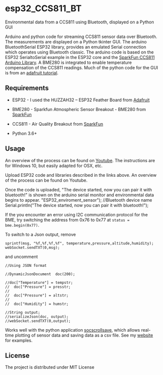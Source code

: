 # esp32_CCS811_BT
Environmental data from a CCS811 using Bluetooth, displayed on a Python GUI



Arduino and python code for streaming CCS811 sensor data over Bluetooth. The measurements are displayed on a Python tkinter GUI. The arduino BluetoothSerial ESP32 library, provides an emulated Serial connection which operates using Bluetooth classic. The arduino code is based on the ESP32 SerialtoSerial example in the ESP32 core and the [SparkFun CCS811 Arduino Library](https://github.com/sparkfun/SparkFun_CCS811_Arduino_Library). A BME280 is integrated to enable temperature compensation of the CCS811 readings. Much of the python code for the GUI is from an [adafruit tutorial](https://learn.adafruit.com/bluetooth-temperature-and-humidity-sensor/python-interface). 


## Requirements
- ESP32 -  I used the HUZZAH32 – ESP32 Feather Board from [Adafruit](https://www.adafruit.com/product/3405)

- BME280 - Sparkfun Atmospheric Sensor Breakout - BME280 from [SparkFun](https://www.sparkfun.com/products/13676)

- CCS811 - Air Quality Breakout from [SparkFun](https://www.sparkfun.com/products/14193)

- Python 3.6+


## Usage

An overview of the process can be found on [Youtube](https://www.youtube.com/watch?v=l7pM1rQDjBs). The instructions are for Windows 10, but easily adapted for OSX, etc.

Upload ESP32 code and libraries described in the links above. An overview of the process can be found on Youtube.

Once the code is uploaded, "The device started, now you can pair it with bluetooth!" is shown on the arduino serial monitor and environmental data begins to appear. "ESP32_enviroment_sensor"); //Bluetooth device name
  Serial.println("The device started, now you can pair it with bluetooth!");


If the you encounter an error using I2C communication protocol for the BME, try switching the address from  0x76 to  0x77 at `status = bme.begin(0x77)`.

To switch to a Json output, remove
```char msg[200];
sprintf(msg, "%f,%f,%f,%f", temperature,pressure,altitude,humidity);
webSocket.sendTXT(0,msg);
```
and uncomment
```
//Using JSON format

//DynamicJsonDocument  doc(200);

//doc["Temperature"] = tempstr;
//  doc["Pressure"] = presstr;
//
//  doc["Pressure"] = altstr;
//
//  doc["Humidity"] = humstr;

//String output;
//serializeJson(doc, output);
//webSocket.sendTXT(0,output);
```

Works well with the python application [socscrollsave](https://github.com/damianjwilliams/socscrollsave), which allows real-time plotting of sensor data and saving data as a csv file.
See my [website](https://www.ephys.org/esp32) for examples.

## License
The project is distributed under MIT License

